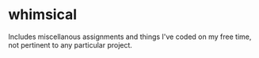 # whimsical
Includes miscellanous assignments and things I've coded on my free time, not pertinent to any particular project.
